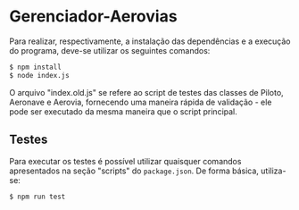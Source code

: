 # Gerenciador-Aerovias

Para realizar, respectivamente, a instalação das dependências e a execução do programa, deve-se utilizar os seguintes comandos:

```bash
$ npm install
$ node index.js
```

O arquivo "index.old.js" se refere ao script de testes das classes de Piloto, Aeronave e Aerovia, fornecendo uma maneira rápida de validação - ele pode ser executado da mesma maneira que o script principal.

## Testes

Para executar os testes é possível utilizar quaisquer comandos apresentados na seção "scripts" do `package.json`. De forma básica, utiliza-se:

```bash
$ npm run test
```